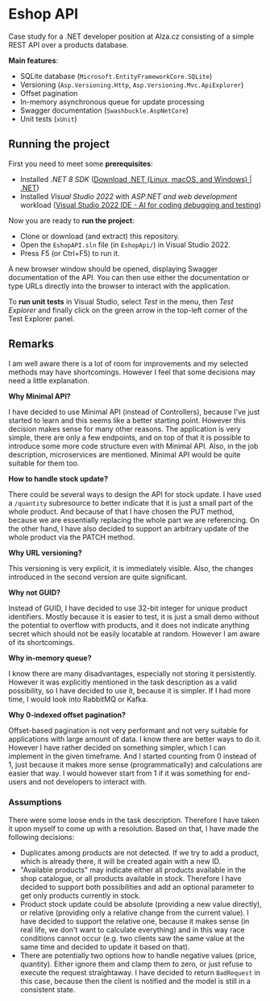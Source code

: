 # Eshop API
Case study for a .NET developer position at Alza.cz consisting of a simple REST API over a products database.

**Main features**:

- SQLite database (`Microsoft.EntityFrameworkCore.SQLite`)
- Versioning (`Asp.Versioning.Http`, `Asp.Versioning.Mvc.ApiExplorer`)
- Offset pagination
- In-memory asynchronous queue for update processing
- Swagger documentation (`Swashbuckle.AspNetCore`)
- Unit tests (`xUnit`)

## Running the project

First you need to meet some **prerequisites**:

- Installed *.NET 8 SDK* ([Download .NET (Linux, macOS, and Windows) | .NET](https://dotnet.microsoft.com/en-us/download))
- Installed *Visual Studio 2022* with *ASP.NET and web development* workload ([Visual Studio 2022 IDE - AI for coding debugging and testing](https://visualstudio.microsoft.com/vs/))

Now you are ready to **run the project**:

- Clone or download (and extract) this repository.
- Open the `EshopAPI.sln` file (in `EshopApi/`) in Visual Studio 2022.
- Press F5 (or Ctrl+F5) to run it.

A new browser window should be opened, displaying Swagger documentation of the API. You can then use either the documentation or type URLs directly into the browser to interact with the application.

To **run unit tests** in Visual Studio, select *Test* in the menu, then *Test Explorer* and finally click on the green arrow in the top-left corner of the Test Explorer panel.

## Remarks

I am well aware there is a lot of room for improvements and my selected methods may have shortcomings. However I feel that some decisions may need a little explanation.

**Why Minimal API?**

I have decided to use Minimal API (instead of Controllers), because I've just started to learn and this seems like a better starting point. However this decision makes sense for many other reasons. The application is very simple, there are only a few endpoints, and on top of that it is possible to introduce some more code structure even with Minimal API. Also, in the job description, microservices are mentioned. Minimal API would be quite suitable for them too.

**How to handle stock update?**

There could be several ways to design the API for stock update. I have used a `/quantity` subresource to better indicate that it is just a small part of the whole product. And because of that I have chosen the PUT method, because we are essentially replacing the whole part we are referencing. On the other hand, I have also decided to support an arbitrary update of the whole product via the PATCH method.

**Why URL versioning?**

This versioning is very explicit, it is immediately visible. Also, the changes introduced in the second version are quite significant.

**Why not GUID?**

Instead of GUID, I have decided to use 32-bit integer for unique product identifiers. Mostly because it is easier to test, it is just a small demo without the potential to overflow with products, and it does not indicate anything secret which should not be easily locatable at random. However I am aware of its shortcomings.

**Why in-memory queue?**

I know there are many disadvantages, especially not storing it persistently. However it was explicitly mentioned in the task description as a valid possibility, so I have decided to use it, because it is simpler. If I had more time, I would look into RabbitMQ or Kafka.

**Why 0-indexed offset pagination?**

Offset-based pagination is not very performant and not very suitable for applications with large amount of data. I know there are better ways to do it. However I have rather decided on something simpler, which I can implement in the given timeframe. And I started counting from 0 instead of 1, just because it makes more sense (programmatically) and calculations are easier that way. I would however start from 1 if it was something for end-users and not developers to interact with.

### Assumptions

There were some loose ends in the task description. Therefore I have taken it upon myself to come up with a resolution. Based on that, I have made the following decisions:

- Duplicates among products are not detected. If we try to add a product, which is already there, it will be created again with a new ID.
- "Available products" may indicate either all products available in the shop catalogue, or all products available in stock. Therefore I have decided to support both possibilities and add an optional parameter to get only products currently in stock.
- Product stock update could be absolute (providing a new value directly), or relative (providing only a relative change from the current value). I have decided to support the relative one, because it makes sense (in real life, we don't want to calculate everything) and in this way race conditions cannot occur (e.g. two clients saw the same value at the same time and decided to update it based on that).
- There are potentially two options how to handle negative values (price, quantity). Either ignore them and clamp them to zero, or just refuse to execute the request straightaway. I have decided to return `BadRequest` in this case, because then the client is notified and the model is still in a consistent state.
